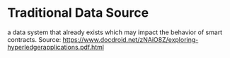 # Traditional Data Source

a data system that already exists which may impact the behavior of smart
contracts.
Source: https://www.docdroid.net/zNAiO8Z/exploring-hyperledgerapplications.pdf.html

